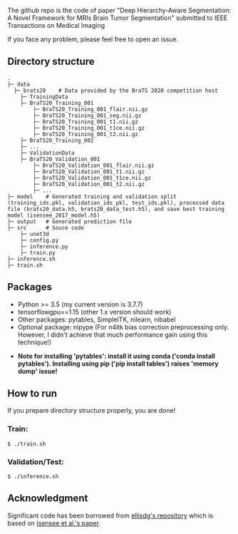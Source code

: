 

The github repo is the code of paper "Deep Hierarchy-Aware Segmentation: A Novel Framework for MRIs Brain Tumor Segmentation" submitted to IEEE Transactions on Medical Imaging

If you face any problem, please feel free to open an issue.

## Directory structure

```
.
├─ data
  ├─ brats20	# Data provided by the BraTS 2020 competition host
    ├─ TrainingData
	├─ BraTS20_Training_001
	    ├─ BraTS20_Training_001_flair.nii.gz
	    ├─ BraTS20_Training_001_seg.nii.gz
	    ├─ BraTS20_Training_001_t1.nii.gz
	    ├─ BraTS20_Training_001_t1ce.nii.gz
	    ├─ BraTS20_Training_001_t2.nii.gz
	├─ BraTS20_Training_002
	├─ ...
    ├─ ValidationData
	├─ BraTS20_Validation_001
	    ├─ BraTS20_Validation_001_flair.nii.gz
	    ├─ BraTS20_Validation_001_t1.nii.gz
	    ├─ BraTS20_Validation_001_t1ce.nii.gz
	    ├─ BraTS20_Validation_001_t2.nii.gz
	    ├─ ...
├─ model	# Generated training and validation split (training_ids.pkl, validation_ids_pkl, test_ids.pkl), processed data file (brats20_data.h5, brats20_data_test.h5), and save best training model (isensee_2017_model.h5)
├─ output	# Generated prediction file
├─ src		# Souce code
    ├─ unet3d
    ├─ config.py
    ├─ inference.py
    ├─ train.py
├─ inference.sh
├─ train.sh
```

## Packages
- Python >= 3.5 (my current version is 3.7.7)
- tensorflowgpu==1.15 (other 1.x version should work)
- Other packages: pytables, SimpleITK, nilearn, nibabel
- Optional package: nipype (For n4itk bias correction preprocessing only. However, I didn't achieve that much performance gain using this technique!)

* **Note for installing 'pytables': install it using conda ('conda install pytables'). Installing using pip ('pip install tables') raises 'memory dump' issue!**

## How to run
If you prepare directory structure properly, you are done!

### Train:
~~~
$ ./train.sh
~~~
### Validation/Test:
~~~
$ ./inference.sh
~~~



## Acknowledgment
Significant code has been borrowed from [ellisdg's repository](https://github.com/ellisdg/3DUnetCNN) which is based on [Isensee et al.'s paper](https://doi.org/10.1007/978-3-030-11726-9_21). 

